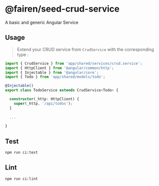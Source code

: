 # @fairen/seed-crud-service

A basic and generic Angular Service

## Usage

> Extend your CRUD service from `CrudService` with the corresponding type :

```typescript
import { CrudService } from 'app/shared/services/crud.service';
import { HttpClient } from '@angular/common/http';
import { Injectable } from '@angular/core';
import { Todo } from 'app/shared/models/todo';

@Injectable()
export class TodoService extends CrudService<Todo> {

  constructor(_http: HttpClient) {
    super(_http, '/api/todos');
  }
  
  ...
  
}
```

## Test 
```sh
npm run ci:test
```

## Lint 
```sh
npm run ci:lint
```